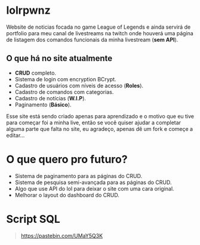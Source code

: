 # lolrpwnz
Website de noticias focada no game League of Legends e ainda servirá de portfolio para meu canal de livestreams na twitch
onde houverá uma página de listagem dos comandos funcionais da minha livestream (**sem API**).

## O que há no site atualmente
*  **CRUD** completo.
* Sistema de login com encryption BCrypt.
* Cadastro de usuários com níveis de acesso (**Roles**).
* Cadastro de comandos com categorias.
* Cadastro de notícias (**W.I.P**).
* Paginamento (**Básico**).

Esse site está sendo criado apenas para aprendizado e o motivo que eu tive para começar foi a minha live, então se você quiser
ajudar a completar alguma parte que falta no site, eu agradeço, apenas dê um fork e começe a editar...

# O que quero pro futuro?
* Sistema de paginamento para as páginas do CRUD.
* Sistema de pesquisa semi-avançada para as páginas do CRUD.
* Algo que use API do lol para deixar o site com uma cara original.
* Melhorar o layout do dashboard do CRUD.

# Script SQL
> https://pastebin.com/UMaY5Q3K
